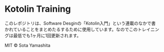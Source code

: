 Kotolin Training
================

このレポジトリは、Software Desginの「Kotolin入門」という連載のなかで書かれていることをまとめたるするために使用しています。なのでこのトレイニングは最低でも1ヶ月に1回更新されます。

MIT © Sota Yamashita
